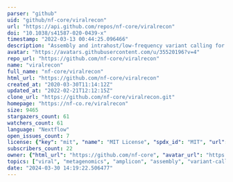 ```yaml
---
parser: "github"
uid: "github/nf-core/viralrecon"
url: "https://api.github.com/repos/nf-core/viralrecon"
doi: "10.1038/s41587-020-0439-x"
timestamp: "2022-03-13 00:44:25.096466"
description: "Assembly and intrahost/low-frequency variant calling for viral samples"
avatar: "https://avatars.githubusercontent.com/u/35520196?v=4"
repo_url: "https://github.com/nf-core/viralrecon"
name: "viralrecon"
full_name: "nf-core/viralrecon"
html_url: "https://github.com/nf-core/viralrecon"
created_at: "2020-03-30T11:14:12Z"
updated_at: "2022-02-21T12:12:15Z"
clone_url: "https://github.com/nf-core/viralrecon.git"
homepage: "https://nf-co.re/viralrecon"
size: 9465
stargazers_count: 61
watchers_count: 61
language: "Nextflow"
open_issues_count: 7
license: {"key": "mit", "name": "MIT License", "spdx_id": "MIT", "url": "https://api.github.com/licenses/mit", "node_id": "MDc6TGljZW5zZTEz"}
subscribers_count: 22
owner: {"html_url": "https://github.com/nf-core", "avatar_url": "https://avatars.githubusercontent.com/u/35520196?v=4", "login": "nf-core", "type": "Organization"}
topics: ["viral", "metagenomics", "amplicon", "assembly", "variant-calling", "illumina", "pipeline", "workflow", "nextflow", "nf-core", "covid-19", "covid19", "virus", "sars-cov-2", "nanopore", "ont", "artic", "long-read-sequencing", "oxford-nanopore"]
date: "2024-03-30 14:19:22.506477"
---
```


